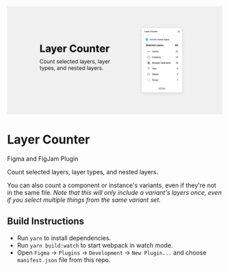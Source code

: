 ![Layer Counter Cover](./CoverArt.png)

# Layer Counter

Figma and FigJam Plugin

Count selected layers, layer types, and nested layers.

You can also count a component or instance's variants, even if they're not in the same file. _Note that this will only include a variant's layers once, even if you select multiple things from the same variant set._

## Build Instructions

- Run `yarn` to install dependencies.
- Run `yarn build:watch` to start webpack in watch mode.
- Open `Figma` -> `Plugins` -> `Development` -> `New Plugin...` and choose `manifest.json` file from this repo.
